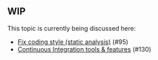 ## WIP

This topic is currently being discussed here:

- [Fix coding style (static analysis)](https://github.com/shaarli/Shaarli/issues/95) (#95)
- [Continuous Integration tools & features](https://github.com/shaarli/Shaarli/issues/130) (#130)

